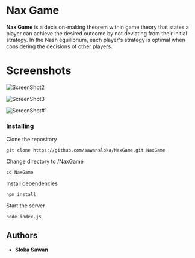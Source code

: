 # Nax Game

**Nax Game** is a decision-making theorem within game theory that states a player can achieve the desired outcome by not deviating from their initial strategy. In the Nash equilibrium, each player's strategy is optimal when considering the decisions of other players.

# Screenshots

![ScreenShot2](https://user-images.githubusercontent.com/77580151/122782759-9a5fd600-d2ce-11eb-9551-d276b838fa09.png)

![ScreenShot3](https://user-images.githubusercontent.com/77580151/122784035-ba43c980-d2cf-11eb-8a8e-81580608d85a.png)

![ScreenShot#1](https://user-images.githubusercontent.com/77580151/122784065-c0d24100-d2cf-11eb-89be-d204cac52818.png)

### Installing

Clone the repository

```
git clone https://github.com/sawansloka/NaxGame.git NaxGame
```

Change directory to /NaxGame

```
cd NaxGame
```

Install dependencies

```
npm install
```

Start the server

```
node index.js
```

## Authors

- **Sloka Sawan**
